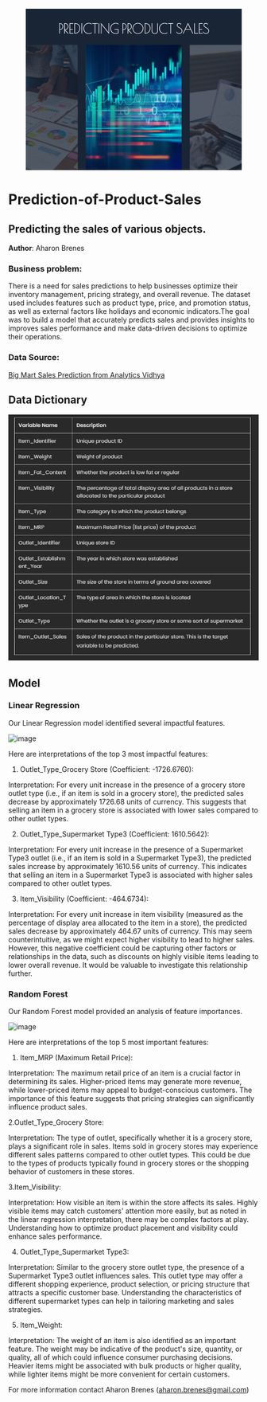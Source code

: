 <p align = "center"> 
  <img src = "Data Science cover.png">
</p>

# Prediction-of-Product-Sales
## Predicting the sales of various objects.

**Author**: 
Aharon Brenes 

### Business problem:

There is a need for sales predictions to help businesses optimize their inventory management, pricing strategy, and overall revenue. The dataset used includes features such as product type, price, and promotion status, as well as external factors like holidays and economic indicators.The goal was to build a model that accurately predicts sales and provides insights to improves sales performance and make data-driven decisions to optimize their operations.


### Data Source:
[Big Mart Sales Prediction from Analytics Vidhya](url)


## Data Dictionary

<p align = "center"> 
  <img src = "Data Dictionary.png">
</p>



## Model

### Linear Regression

Our Linear Regression model identified several impactful features.

![image](https://github.com/Noctua28/Prediction-of-Product-Sales/assets/65126638/63af4af2-fda9-436e-a905-f5133e63eb17)

Here are interpretations of the top 3 most impactful features:

1. Outlet_Type_Grocery Store (Coefficient: -1726.6760):

Interpretation: For every unit increase in the presence of a grocery store outlet type (i.e., if an item is sold in a grocery store), the predicted sales decrease by approximately 1726.68 units of currency. This suggests that selling an item in a grocery store is associated with lower sales compared to other outlet types.

2. Outlet_Type_Supermarket Type3 (Coefficient: 1610.5642):

Interpretation: For every unit increase in the presence of a Supermarket Type3 outlet (i.e., if an item is sold in a Supermarket Type3), the predicted sales increase by approximately 1610.56 units of currency. This indicates that selling an item in a Supermarket Type3 is associated with higher sales compared to other outlet types.

3. Item_Visibility (Coefficient: -464.6734):

Interpretation: For every unit increase in item visibility (measured as the percentage of display area allocated to the item in a store), the predicted sales decrease by approximately 464.67 units of currency. This may seem counterintuitive, as we might expect higher visibility to lead to higher sales. However, this negative coefficient could be capturing other factors or relationships in the data, such as discounts on highly visible items leading to lower overall revenue. It would be valuable to investigate this relationship further.

### Random Forest

Our Random Forest model provided an analysis of feature importances.

![image](https://github.com/Noctua28/Prediction-of-Product-Sales/assets/65126638/80d8ed07-3203-44ef-b5d0-4c4db260d9d0)

Here are interpretations of the top 5 most important features:

1. Item_MRP (Maximum Retail Price):
   
Interpretation: The maximum retail price of an item is a crucial factor in determining its sales. Higher-priced items may generate more revenue, while lower-priced items may appeal to budget-conscious customers. The importance of this feature suggests that pricing strategies can significantly influence product sales.

2.Outlet_Type_Grocery Store:

Interpretation: The type of outlet, specifically whether it is a grocery store, plays a significant role in sales. Items sold in grocery stores may experience different sales patterns compared to other outlet types. This could be due to the types of products typically found in grocery stores or the shopping behavior of customers in these stores.

3.Item_Visibility:

Interpretation: How visible an item is within the store affects its sales. Highly visible items may catch customers' attention more easily, but as noted in the linear regression interpretation, there may be complex factors at play. Understanding how to optimize product placement and visibility could enhance sales performance.

4. Outlet_Type_Supermarket Type3:

Interpretation: Similar to the grocery store outlet type, the presence of a Supermarket Type3 outlet influences sales. This outlet type may offer a different shopping experience, product selection, or pricing structure that attracts a specific customer base. Understanding the characteristics of different supermarket types can help in tailoring marketing and sales strategies.

5. Item_Weight:

Interpretation: The weight of an item is also identified as an important feature. The weight may be indicative of the product's size, quantity, or quality, all of which could influence consumer purchasing decisions. Heavier items might be associated with bulk products or higher quality, while lighter items might be more convenient for certain customers.

For more information contact Aharon Brenes (aharon.brenes@gmail.com)
